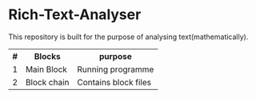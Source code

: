 # Rich-Text-Analyser
This repository is built for the purpose of analysing text(mathematically).
<div>
<table>
<th>#</th><th>Blocks</th><th>purpose</th>
<tr>
<td>1</td><td>Main Block</td><td>Running programme</td>

</tr>
<tr>
 <td>2</td><td>Block chain</td><td>Contains block files</td>
  </tr>
</div>
